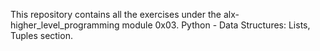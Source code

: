 This repository contains all the exercises under the alx-higher_level_programming module 0x03. Python - Data Structures: Lists, Tuples section.
